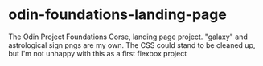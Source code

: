 # odin-foundations-landing-page

The Odin Project Foundations Corse, landing page project.
"galaxy" and astrological sign pngs are my own.
The CSS could stand to be cleaned up, but I'm not unhappy with this as a first flexbox project